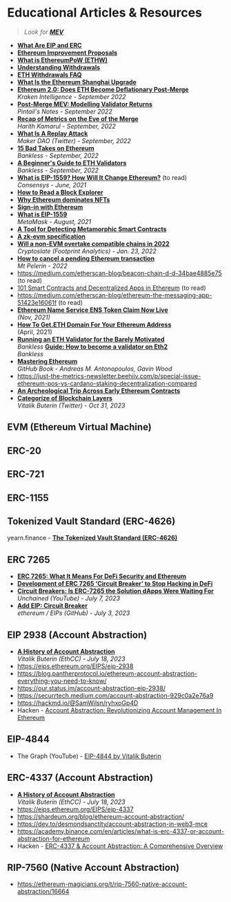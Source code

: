 # Educational Articles & Resources

> _Look for [**MEV**](https://github.com/Inside-the-Blocks/Education/blob/main/Maximal%20Extractable%20Value.md)_

- [**What Are EIP and ERC**](https://shardeum.org/blog/eip-and-erc/)
- [**Ethereum Improvement Proposals**](https://eips.ethereum.org/all)
- **[What is EthereumPoW (ETHW)](https://www.coingecko.com/learn/what-is-ethereumpow-ethw)**
- **[Understanding Withdrawals](https://www.attestant.io/posts/understanding-withdrawals/)**
- **[ETH Withdrawals FAQ](https://notes.ethereum.org/@launchpad/withdrawals-faq)**
- **[What Is the Ethereum Shanghai Upgrade](https://www.investopedia.com/what-is-the-ethereum-shanghai-upgrade-7099021)**
- [**Ethereum 2.0: Does ETH Become Deflationary Post-Merge**](https://docsend.com/view/e23q5rzatysqinm2)
  <br/>*Kraken Intelligence - September 2022*
- **[Post-Merge MEV: Modelling Validator Returns](https://pintail.xyz/posts/post-merge-mev/)**
  <br/>*Pintail's Notes - September 2022*
- **[Recap of Metrics on the Eve of the Merge](https://medium.com/etherscan-blog/recap-of-metrics-on-the-eve-of-the-merge-169865025f73)**
  <br/>*Harith Kamarul - September, 2022*
- **[What Is A Replay Attack](https://twitter.com/MakerDAO/status/1567953179333066753)**
  <br/>*Maker DAO (Twitter) - September, 2022*
- **[15 Bad Takes on Ethereum](https://newsletter.banklesshq.com/p/15-bad-takes-on-ethereum)**
  <br/>*Bankless -  September, 2022*
- **[A Beginner's Guide to ETH Validators](https://newsletter.banklesshq.com/p/a-beginners-guide-to-eth-validators)**
  <br/>*Bankless -  September, 2022*
- **[What is EIP-1559? How Will It Change Ethereum?](https://consensys.net/blog/quorum/what-is-eip-1559-how-will-it-change-ethereum/?utm_source=substack&utm_medium=email)** (to read)
  <br/>*Consensys - June, 2021*
- **[How to Read a Block Explorer](https://decrypt.co/resources/how-to-read-block-explorer)**
- **[Why Ethereum dominates NFTs](https://metaversal.banklesshq.com/p/why-ethereum-dominates-nfts?s=r)**
- **[Sign-in with Ethereum](https://newsletter.banklesshq.com/p/sign-in-with-ethereum)**
- **[What is EIP-1559](https://metamask.io/1559/)**
  <br/>*MetaMask - August, 2021*
- **[A Tool for Detecting Metamorphic Smart Contracts](https://a16zcrypto.com/metamorphic-smart-contract-detector-tool/)**
- **[A zk-evm specification](https://ethresear.ch/t/a-zk-evm-specification/11549)**
- **[Will a non-EVM overtake compatible chains in 2022](https://cryptoslate.com/will-a-non-evm-overtake-compatible-chains-in-2022/)**
  <br/>_Cryptoslate (Footprint Analytics) - Jan. 23, 2022_
- **[How to cancel a pending Ethereum transaction](https://www.mtpelerin.com/faq/how-to-cancel-a-pending-ethereum-transaction)**
  <br/>*Mt Pelerin - 2022*
- https://medium.com/etherscan-blog/beacon-chain-d-d-34bae4885e75 (to read)
- [101 Smart Contracts and Decentralized Apps in Ethereum](https://auth0.com/blog/101-smart-contracts-and-decentralized-apps-in-ethereum/) (to read)
- https://medium.com/etherscan-blog/ethereum-the-messaging-app-51423e16061f (to read)
- **[Ethereum Name Service ENS Token Claim Now Live](https://dappradar.com/blog/ethereum-name-service-ens-token-claim-now-live)**
  <br/>*(Nov, 2021)*
- [**How To Get.ETH Domain For Your Ethereum Address**](https://medium.com/coinmonks/how-to-get-eth-domain-for-your-ethereum-address-b28013b61efe)
  <br/>(April, 2021)
- **[Running an ETH Validator for the Barely Motivated](https://newsletter.banklesshq.com/p/running-an-eth-validator-for-the)**
  <br/>*Bankless*
**[Guide: How to become a validator on Eth2](https://newsletter.banklesshq.com/p/-guide-how-to-become-a-validator)**
  <br/>*Bankless*
- **[Mastering Ethereum](https://github.com/ethereumbook/ethereumbook)**
  <br/>_GitHub Book - Andreas M. Antonopoulos, Gavin Wood_
- https://just-the-metrics-newsletter.beehiiv.com/p/special-issue-ethereum-pos-vs-cardano-staking-decentralization-compared
- **[An Archeological Trip Across Early Ethereum Contracts](https://medium.com/etherscan-blog/an-archeological-trip-across-early-ethereum-contracts-232b0de33f8)**
-  [**Categorize of Blockchain Layers**](https://twitter.com/VitalikButerin/status/1719242301292110030)
  <br/>_Vitalik Buterin (Twitter) - Oct 31, 2023_

## EVM (Ethereum Virtual Machine)

## ERC-20

## ERC-721

## ERC-1155

## Tokenized Vault Standard (ERC-4626)
yearn.finance - [**The Tokenized Vault Standard (ERC-4626)**](https://twitter.com/yearnfi/status/1511444220850184197)

## ERC 7265
- [**ERC 7265: What It Means For DeFi Security and Ethereum**](https://coinmarketcap.com/community/articles/64a56a76306a5550d3355836/)
- [**Development of ERC 7265 ‘Circuit Breaker’ to Stop Hacking in DeFi**](https://medium.com/@jessicadoosan02/development-of-erc-7265-circuit-breaker-to-stop-hacking-in-defi-dc7f8e44bf51)
- [**Circuit Breakers: Is ERC-7265 the Solution dApps Were Waiting For**](https://www.youtube.com/watch?v=exyQFCKDOyM)
  <br/>_Unchained (YouTube) - July 7, 2023_
- [**Add EIP: Circuit Breaker**](https://github.com/ethereum/EIPs/pull/7265)
  <br/>_ethereum / EIPs (GitHub) - July 3, 2023_

## EIP 2938 (Account Abstraction)
- [**A History of Account Abstraction**](https://www.youtube.com/watch?v=iLf8qpOmxQc)
  <br/>_Vitalik Buterin (EthCC) - July 18, 2023_
- https://eips.ethereum.org/EIPS/eip-2938
- https://blog.pantherprotocol.io/ethereum-account-abstraction-everything-you-need-to-know/
- https://our.status.im/account-abstraction-eip-2938/
- https://securrtech.medium.com/account-abstraction-929c0a2e76a9
- https://hackmd.io/@SamWilsn/ryhxoGp4D
- Hacken - [Account Abstraction: Revolutionizing Account Management In Ethereum](https://hacken.io/discover/account-abstraction/)

## EIP-4844
- The Graph (YouTube) - [EIP-4844 by Vitalik Buterin](https://www.youtube.com/watch?v=5Fp70DF1uaY)

## ERC-4337 (Account Abstraction)
- [**A History of Account Abstraction**](https://www.youtube.com/watch?v=iLf8qpOmxQc)
  <br/>_Vitalik Buterin (EthCC) - July 18, 2023_
- https://eips.ethereum.org/EIPS/eip-4337
- https://shardeum.org/blog/ethereum-account-abstraction/
- https://dev.to/desmondsanctity/account-abstraction-in-web3-mce
- https://academy.binance.com/en/articles/what-is-erc-4337-or-account-abstraction-for-ethereum
- Hacken - [ERC-4337 & Account Abstraction: A Comprehensive Overview](https://hacken.io/discover/erc-4337-account-abstraction/)

## RIP-7560 (Native Account Abstraction)
- https://ethereum-magicians.org/t/rip-7560-native-account-abstraction/16664
